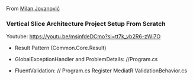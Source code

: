 From [Milan Jovanović](https://www.youtube.com/@MilanJovanovicTech)

### Vertical Slice Architecture Project Setup From Scratch
Youtube: https://youtu.be/msjnfdeDCmo?si=tt7k_vb2R6-zWi7O


- Result Pattern (Common.Core.Result)
 
- GlobalExceptionHandler and ProblemDetails:
 //Program.cs
 
- FluentValidation:
 // Program.cs Register MediatR ValidationBehavior.cs

